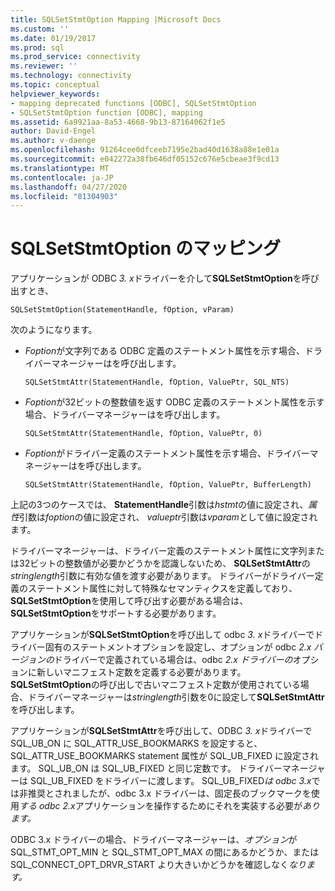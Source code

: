 ```yaml
---
title: SQLSetStmtOption Mapping |Microsoft Docs
ms.custom: ''
ms.date: 01/19/2017
ms.prod: sql
ms.prod_service: connectivity
ms.reviewer: ''
ms.technology: connectivity
ms.topic: conceptual
helpviewer_keywords:
- mapping deprecated functions [ODBC], SQLSetStmtOption
- SQLSetStmtOption function [ODBC], mapping
ms.assetid: 6a9921aa-8a53-4668-9b13-87164062f1e5
author: David-Engel
ms.author: v-daenge
ms.openlocfilehash: 91264cee0dfceeb7195e2bad40d1638a88e1e01a
ms.sourcegitcommit: e042272a38fb646df05152c676e5cbeae3f9cd13
ms.translationtype: MT
ms.contentlocale: ja-JP
ms.lasthandoff: 04/27/2020
ms.locfileid: "81304903"
---
```

# <a name="sqlsetstmtoption-mapping"></a>SQLSetStmtOption のマッピング
アプリケーションが ODBC *3. x*ドライバーを介して**SQLSetStmtOption**を呼び出すとき、  
  
```  
SQLSetStmtOption(StatementHandle, fOption, vParam)  
```  
  
 次のようになります。  
  
-   *Foption*が文字列である ODBC 定義のステートメント属性を示す場合、ドライバーマネージャーはを呼び出します。  
  
    ```  
    SQLSetStmtAttr(StatementHandle, fOption, ValuePtr, SQL_NTS)  
    ```  
  
-   *Foption*が32ビットの整数値を返す ODBC 定義のステートメント属性を示す場合、ドライバーマネージャーはを呼び出します。  
  
    ```  
    SQLSetStmtAttr(StatementHandle, fOption, ValuePtr, 0)  
    ```  
  
-   *Foption*がドライバー定義のステートメント属性を示す場合、ドライバーマネージャーはを呼び出します。  
  
    ```  
    SQLSetStmtAttr(StatementHandle, fOption, ValuePtr, BufferLength)  
    ```  
  
 上記の3つのケースでは、 **StatementHandle**引数は*hstmt*の値に設定され、*属性*引数は*foption*の値に設定され、 *valueptr*引数は*vparam*として値に設定されます。  
  
 ドライバーマネージャーは、ドライバー定義のステートメント属性に文字列または32ビットの整数値が必要かどうかを認識しないため、 **SQLSetStmtAttr**の*stringlength*引数に有効な値を渡す必要があります。 ドライバーがドライバー定義のステートメント属性に対して特殊なセマンティクスを定義しており、 **SQLSetStmtOption**を使用して呼び出す必要がある場合は、 **SQLSetStmtOption**をサポートする必要があります。  
  
 アプリケーションが**SQLSetStmtOption**を呼び出して odbc *3. x*ドライバーでドライバー固有のステートメントオプションを設定し、オプションが odbc *2.x バージョンの*ドライバーで定義されている場合は、odbc *2.x ドライバーの*オプションに新しいマニフェスト定数を定義する必要があります。 **SQLSetStmtOption**の呼び出しで古いマニフェスト定数が使用されている場合、ドライバーマネージャーは*stringlength*引数を0に設定して**SQLSetStmtAttr**を呼び出します。  
  
 アプリケーションが**SQLSetStmtAttr**を呼び出して、ODBC *3. x*ドライバーで SQL_UB_ON に SQL_ATTR_USE_BOOKMARKS を設定すると、SQL_ATTR_USE_BOOKMARKS statement 属性が SQL_UB_FIXED に設定されます。 SQL_UB_ON は SQL_UB_FIXED と同じ定数です。 ドライバーマネージャーは SQL_UB_FIXED をドライバーに渡します。 SQL_UB_FIXED*は odbc 3.x*では非推奨とされましたが、odbc 3.x ドライバーは、固定長のブックマークを使用*する odbc 2.x*アプリケーションを操作するためにそれを実装する必要が*あります。*  
  
 ODBC 3.x ドライバーの場合、ドライバーマネージャーは、*オプション*が SQL_STMT_OPT_MIN と SQL_STMT_OPT_MAX の間にあるかどうか、または SQL_CONNECT_OPT_DRVR_START より大きいかどうかを確認しなく*なります。*
